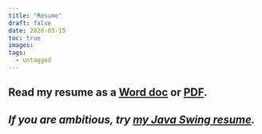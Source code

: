 ```yaml
---
title: "Resume"
draft: false
date: 2020-05-15
toc: true
images:
tags:
  - untagged
---
```


## Read my resume as a [Word doc](../uploads/Resume_8.4_2020.docx) or [PDF](../uploads/Resume_8.4_2020.pdf).
## *If you are ambitious, try [my Java Swing resume](https://github.com/aredshaw/CodePractice/blob/master/JavaCode/Aredshaw.java).*
